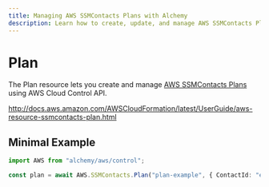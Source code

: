 ```yaml
---
title: Managing AWS SSMContacts Plans with Alchemy
description: Learn how to create, update, and manage AWS SSMContacts Plans using Alchemy Cloud Control.
---
```


# Plan

The Plan resource lets you create and manage [AWS SSMContacts Plans](https://docs.aws.amazon.com/ssmcontacts/latest/userguide/) using AWS Cloud Control API.

http://docs.aws.amazon.com/AWSCloudFormation/latest/UserGuide/aws-resource-ssmcontacts-plan.html

## Minimal Example

```ts
import AWS from "alchemy/aws/control";

const plan = await AWS.SSMContacts.Plan("plan-example", { ContactId: "example-contactid" });
```


